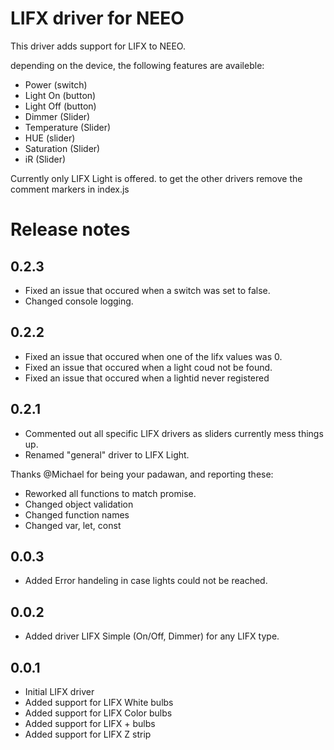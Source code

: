 # LIFX driver for NEEO

This driver adds support for LIFX to NEEO.

depending on the device, the following features are availeble:
- Power (switch)
- Light On (button)
- Light Off (button)
- Dimmer (Slider)
- Temperature (Slider)
- HUE (slider)
- Saturation (Slider)
- iR (Slider)

Currently only LIFX Light is offered. to get the other drivers remove the comment markers in index.js

# Release notes
## 0.2.3
- Fixed an issue that occured when a switch was set to false.
- Changed console logging.

## 0.2.2
- Fixed an issue that occured when one of the lifx values was 0.
- Fixed an issue that occured when a light coud not be found.
- Fixed an issue that occured when a lightid never registered

## 0.2.1
- Commented out all specific LIFX drivers as sliders currently mess things up.
- Renamed "general" driver to LIFX Light.

Thanks @Michael for being your padawan, and reporting these:
- Reworked all functions to match promise.
- Changed object validation
- Changed function names
- Changed var, let, const

## 0.0.3
- Added Error handeling in case lights could not be reached.

## 0.0.2
- Added driver LIFX Simple (On/Off, Dimmer) for any LIFX type.

## 0.0.1
- Initial LIFX driver
- Added support for LIFX White bulbs
- Added support for LIFX Color bulbs
- Added support for LIFX + bulbs
- Added support for LIFX Z strip
